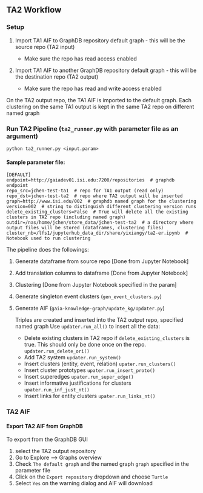## TA2 Workflow
### Setup
1. Import TA1 AIF to GraphDB repository default graph - this will be the source repo (TA2 input)

   * Make sure the repo has read access enabled
   
2. Import TA1 AIF to another GraphDB repository default graph - this will be the destination repo (TA2 output)

   * Make sure the repo has read and write access enabled
   
On the TA2 output repo, the TA1 AIF is imported to the default graph.
Each clustering on the same TA1 output is kept in the same TA2 repo on different named graph

### Run TA2 Pipeline (`ta2_runner.py` with parameter file as an argument)
```python ta2_runner.py <input.param>```

#### Sample parameter file:
```
[DEFAULT]
endpoint=http://gaiadev01.isi.edu:7200/repositories  # graphdb endpoint
repo_src=jchen-test-ta1  # repo for TA1 output (read only)
repo_dst=jchen-test-ta2  # repo where TA2 output will be inserted
graph=http://www.isi.edu/002  # graphdb named graph for the clustering
version=002  # string to distinguish different clustering version runs
delete_existing_clusters=False  # True will delete all the existing clusters in TA2 repo (including named graph)
outdir=/nas/home/jchen/store_data/jchen-test-ta2  # a directory where output files will be stored (dataframes, clustering files)
cluster_nb=/lfs1/jupyterhub_data_dir/share/yixiangy/ta2-er.ipynb  # Notebook used to run clustering
```

The pipeline does the followings:
1. Generate dataframe from source repo [Done from Jupyter Notebook]
2. Add translation columns to dataframe [Done from Jupyter Notebook]
3. Clustering [Done from Jupyter Notebook specified in the param]
4. Generate singleton event clusters (`gen_event_clusters.py`)
5. Generate AIF (`gaia-knowledge-graph/update_kg/Updater.py`)

    Triples are created and inserted into the TA2 output repo, specified named graph
    Use ```updater.run_all()``` to insert all the data:
    
      * Delete existing clusters in TA2 repo if `delete_existing_clusters` is true.
        This should only be done once on the repo.
      ```updater.run_delete_ori()```
      * Add TA2 system
      ```updater.run_system()```
      * Insert clusters (entity, event, relation)
      ```upater.run_clusters()```
      * Insert cluster prototypes
      ```upater.run_insert_proto()```
      * Insert superedges
      ```upater.run_super_edge()```
      * Insert informative justifications for clusters
      ```upater.run_inf_just_nt()```
      * Insert links for entity clusters
      ```upater.run_links_nt()```

### TA2 AIF
#### Export TA2 AIF from GraphDB 
To export from the GraphDB GUI
1. select the TA2 output repository
2. Go to Explore --> Graphs overview 
3. Check `The default graph` and the named graph `graph` specified in the parameter file
4. Click on the `Export repository` dropdown and choose `Turtle`
5. Select `Yes` on the warning dialog and AIF will download
